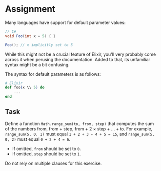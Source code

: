 # Assignment

Many languages have support for default parameter values:

```csharp
// C#
void Foo(int x = 5) { }

Foo(); // x implicitly set to 5
```

While this might not be a crucial feature of Elixir,
you'll very probably come across it when
perusing the documentation. Added to that, its unfamiliar syntax
might be a bit confusing.

The syntax for default parameters is as follows:

```elixir
# Elixir
def foo(x \\ 5) do
    ...
end
```

## Task

Define a function `Math.range_sum(to, from, step)` that computes
the sum of the numbers from, from + step, from + 2 &times; step + ... + to.
For example, `range_sum(5, 0, 1)` must equal `1 + 2 + 3 + 4 + 5 = 15`,
and `range_sum(5, 0, 2)` must equal `0 + 2 + 4 = 6`.

* If omitted, `from` should be set to `0`.
* If omitted, `step` should be set to `1`.

Do not rely on multiple clauses for this exercise.
